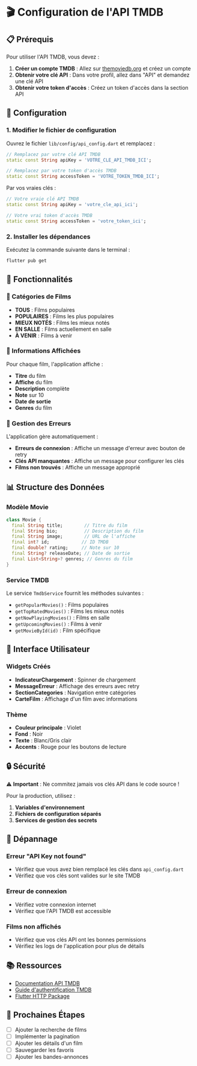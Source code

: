 # 🎬 Configuration de l'API TMDB

## 📋 Prérequis

Pour utiliser l'API TMDB, vous devez :

1. **Créer un compte TMDB** : Allez sur [themoviedb.org](https://www.themoviedb.org) et créez un compte
2. **Obtenir votre clé API** : Dans votre profil, allez dans "API" et demandez une clé API
3. **Obtenir votre token d'accès** : Créez un token d'accès dans la section API

## 🔧 Configuration

### 1. Modifier le fichier de configuration

Ouvrez le fichier `lib/config/api_config.dart` et remplacez :

```dart
// Remplacez par votre clé API TMDB
static const String apiKey = 'VOTRE_CLE_API_TMDB_ICI';

// Remplacez par votre token d'accès TMDB
static const String accessToken = 'VOTRE_TOKEN_TMDB_ICI';
```

Par vos vraies clés :

```dart
// Votre vraie clé API TMDB
static const String apiKey = 'votre_cle_api_ici';

// Votre vrai token d'accès TMDB
static const String accessToken = 'votre_token_ici';
```

### 2. Installer les dépendances

Exécutez la commande suivante dans le terminal :

```bash
flutter pub get
```

## 🚀 Fonctionnalités

### 📱 Catégories de Films

- **TOUS** : Films populaires
- **POPULAIRES** : Films les plus populaires
- **MIEUX NOTÉS** : Films les mieux notés
- **EN SALLE** : Films actuellement en salle
- **À VENIR** : Films à venir

### 🎯 Informations Affichées

Pour chaque film, l'application affiche :

- **Titre** du film
- **Affiche** du film
- **Description** complète
- **Note** sur 10
- **Date de sortie**
- **Genres** du film

### 🔄 Gestion des Erreurs

L'application gère automatiquement :

- **Erreurs de connexion** : Affiche un message d'erreur avec bouton de retry
- **Clés API manquantes** : Affiche un message pour configurer les clés
- **Films non trouvés** : Affiche un message approprié

## 📊 Structure des Données

### Modèle Movie

```dart
class Movie {
  final String title;        // Titre du film
  final String bio;          // Description du film
  final String image;        // URL de l'affiche
  final int? id;            // ID TMDB
  final double? rating;     // Note sur 10
  final String? releaseDate; // Date de sortie
  final List<String>? genres; // Genres du film
}
```

### Service TMDB

Le service `TmdbService` fournit les méthodes suivantes :

- `getPopularMovies()` : Films populaires
- `getTopRatedMovies()` : Films les mieux notés
- `getNowPlayingMovies()` : Films en salle
- `getUpcomingMovies()` : Films à venir
- `getMovieById(id)` : Film spécifique

## 🎨 Interface Utilisateur

### Widgets Créés

- **IndicateurChargement** : Spinner de chargement
- **MessageErreur** : Affichage des erreurs avec retry
- **SectionCategories** : Navigation entre catégories
- **CarteFilm** : Affichage d'un film avec informations

### Thème

- **Couleur principale** : Violet
- **Fond** : Noir
- **Texte** : Blanc/Gris clair
- **Accents** : Rouge pour les boutons de lecture

## 🔒 Sécurité

⚠️ **Important** : Ne commitez jamais vos clés API dans le code source !

Pour la production, utilisez :

1. **Variables d'environnement**
2. **Fichiers de configuration séparés**
3. **Services de gestion des secrets**

## 🐛 Dépannage

### Erreur "API Key not found"

- Vérifiez que vous avez bien remplacé les clés dans `api_config.dart`
- Vérifiez que vos clés sont valides sur le site TMDB

### Erreur de connexion

- Vérifiez votre connexion internet
- Vérifiez que l'API TMDB est accessible

### Films non affichés

- Vérifiez que vos clés API ont les bonnes permissions
- Vérifiez les logs de l'application pour plus de détails

## 📚 Ressources

- [Documentation API TMDB](https://developers.themoviedb.org/3)
- [Guide d'authentification TMDB](https://developers.themoviedb.org/3/authentication)
- [Flutter HTTP Package](https://pub.dev/packages/http)

## 🎯 Prochaines Étapes

- [ ] Ajouter la recherche de films
- [ ] Implémenter la pagination
- [ ] Ajouter les détails d'un film
- [ ] Sauvegarder les favoris
- [ ] Ajouter les bandes-annonces
